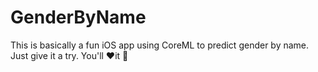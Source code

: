 # GenderByName

This is basically a fun iOS app using CoreML to predict gender by name. 
Just give it a try. You'll ❤️it 🤪
